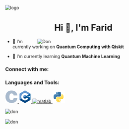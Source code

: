 ![logo]([https://www.google.com/url?sa=i&url=https%3A%2F%2Fimgur.com%2Fgallery%2Fwhen-we-look-black-hole-z0EoALN&psig=AOvVaw0NPKDhXJbpUkmHppfeDLim&ust=1756454184008000&source=images&cd=vfe&opi=89978449&ved=0CBQQjRxqFwoTCIjGjOiKrY8DFQAAAAAdAAAAABAL](https://i.imgur.com/z0EoALN.gif))
<h1 align="center">Hi 👋, I'm Farid</h1>

<img align="right" alt="Don" width="400" src="[[https://www.google.com/url?sa=i&url=https%3A%2F%2Fimgur.com%2Fgallery%2Fwhen-we-look-black-hole-z0EoALN&psig=AOvVaw0NPKDhXJbpUkmHppfeDLim&ust=1756454184008000&source=images&cd=vfe&opi=89978449&ved=0CBQQjRxqFwoTCIjGjOiKrY8DFQAAAAAdAAAAABAL](https://i.imgur.com/z0EoALN.gif)](https://encrypted-tbn0.gstatic.com/images?q=tbn:ANd9GcQgtlVvUCTul1b3m2mS8J1dBO8D3s81-CE53D1w_2d0btDkkKPlQK2MiKrHonRAwLd-ri8&usqp=CAU)">

- 🔭 I’m currently working on **Quantum Computing with Qiskit**

- 🌱 I’m currently learning **Quantum Machine Learning**

<h3 align="left">Connect with me:</h3>
<p align="left">
</p>

<h3 align="left">Languages and Tools:</h3>
<p align="left"> <a href="https://www.cprogramming.com/" target="_blank" rel="noreferrer"> <img src="https://raw.githubusercontent.com/devicons/devicon/master/icons/c/c-original.svg" alt="c" width="40" height="40"/> </a> <a href="https://www.w3schools.com/cpp/" target="_blank" rel="noreferrer"> <img src="https://raw.githubusercontent.com/devicons/devicon/master/icons/cplusplus/cplusplus-original.svg" alt="cplusplus" width="40" height="40"/> </a> <a href="https://www.mathworks.com/" target="_blank" rel="noreferrer"> <img src="https://upload.wikimedia.org/wikipedia/commons/2/21/Matlab_Logo.png" alt="matlab" width="40" height="40"/> </a> <a href="https://www.python.org" target="_blank" rel="noreferrer"> <img src="https://raw.githubusercontent.com/devicons/devicon/master/icons/python/python-original.svg" alt="python" width="40" height="40"/> </a> </p>

<p><img align="center" src="https://github-readme-stats.vercel.app/api/top-langs?username=don&show_icons=true&locale=en&layout=compact" alt="don" /></p>

<p><img align="center" src="https://github-readme-streak-stats.herokuapp.com/?user=don&" alt="don" /></p>

